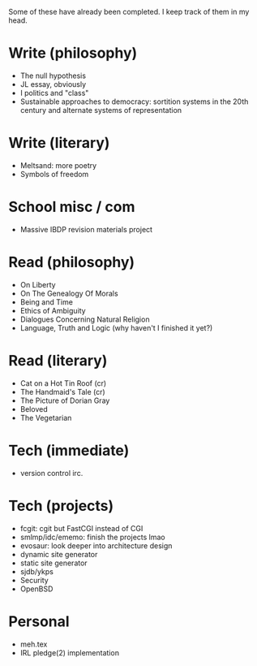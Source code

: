 Some of these have already been completed.
I keep track of them in my head.

# Write (philosophy)
- The null hypothesis
- JL essay, obviously
- I politics and "class"
- Sustainable approaches to democracy: sortition systems in the 20th century and alternate systems of representation

# Write (literary)
- Meltsand: more poetry
- Symbols of freedom

# School misc / com
- Massive IBDP revision materials project

# Read (philosophy)
- On Liberty
- On The Genealogy Of Morals
- Being and Time
- Ethics of Ambiguity
- Dialogues Concerning Natural Religion
- Language, Truth and Logic (why haven't I finished it yet?)

# Read (literary)
- Cat on a Hot Tin Roof (cr)
- The Handmaid's Tale (cr)
- The Picture of Dorian Gray
- Beloved
- The Vegetarian

# Tech (immediate)
- version control irc.

# Tech (projects)
- fcgit: cgit but FastCGI instead of CGI
- smlmp/idc/ememo: finish the projects lmao
- evosaur: look deeper into architecture design
- dynamic site generator
- static site generator
- sjdb/ykps
- Security
- OpenBSD

# Personal
- meh.tex
- IRL pledge(2) implementation
